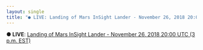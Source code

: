 ```yaml
---
layout: single
title: "● LIVE: Landing of Mars InSight Lander - November 26, 2018 20:00 UTC (3 p.m. EST)"
---
```

**● LIVE**: [Landing of Mars InSight Lander - November 26, 2018 20:00 UTC (3 p.m. EST)](youtu.be/j3yC9nI4sNc)
                                                                                                                 
                                                                                                                 
                                                                                                                                                                                                                                  
                                                                                                                                                                                                                                                                                                                                                   
                                                                                                                                                                                                                                                                                                                                                                                                                                                                    
                                                                                                                                                                                                                                                                                                                                                                                                                                                                                                                                                                                     
                                                                                                                                                                                                                                                                                                                                                                                                                                                                                                                                                                                                                                                                                                                                                                                                                                                                                                                                        
                                                                                                                                                                                                                                                                                                                                                                                                                                                                                                                                                                                                                                                                                                                                                                                                                                                                                                                                                                                                                                                         
